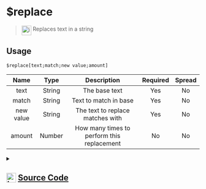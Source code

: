 # $replace
> <img align="top" src="https://upload.wikimedia.org/wikipedia/commons/thumb/e/e4/Infobox_info_icon.svg/160px-Infobox_info_icon.svg.png?20150409153300" alt="image" width="25" height="auto"> Replaces text in a string
## Usage
```
$replace[text;match;new value;amount]
```
| Name | Type | Description | Required | Spread
| :---: | :---: | :---: | :---: | :---: |
text | String | The base text | Yes | No
match | String | Text to match in base | Yes | No
new value | String | The text to replace matches with | Yes | No
amount | Number | How many times to perform this replacement | No | No
<details>
<summary>
    
## <img align="top" src="https://cdn4.iconfinder.com/data/icons/iconsimple-logotypes/512/github-512.png" alt="image" width="25" height="auto">  [Source Code](https://github.com/tryforge/ForgeScript-V2/blob/main/src/native/replace.ts)
    
</summary>
    
```ts
import { ArgType, NativeFunction, Return } from "../structures"

export default new NativeFunction({
    name: "$replace",
    version: "1.0.0",
    description: "Replaces text in a string",
    unwrap: true,
    args: [
        {
            name: "text",
            description: "The base text",
            rest: false,
            required: true,
            type: ArgType.String,
        },
        {
            name: "match",
            description: "Text to match in base",
            rest: false,
            required: true,
            type: ArgType.String,
        },
        {
            name: "new value",
            description: "The text to replace matches with",
            type: ArgType.String,
            rest: false,
            required: true,
        },
        {
            name: "amount",
            description: "How many times to perform this replacement",
            rest: false,
            type: ArgType.Number,
        },
    ],
    brackets: true,
    execute(_, [text, match, replacement, amount]) {
        amount ??= -1
        if (amount === -1) {
            return this.success(text.replaceAll(match, replacement))
        }
        let i = 0
        return this.success(text.replaceAll(match, (m) => (++i <= amount! ? replacement : m)))
    },
})

```
    
</details>